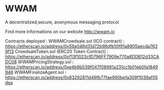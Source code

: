 # WWAM
A decentralized,secure, anonymous messaging protocol

Find more informations on our website http://wwam.io

Contracts deployed :
WWAMCrowdsale.sol (ICO contract) : https://etherscan.io/address/0x59a048d31d72b98dfb10f91a8905aecda7639f13
CrowdsaleToken.sol (ERC20 Token Contract) : https://etherscan.io/address/0xf13f1023cfD796FF7909e770a8DDB12d33CADC08
WWAMPricingStrategy.sol : https://etherscan.io/address/0xe4b9b539f047f08991a231cc1b01eb0fa1849946
WWAMFinalizeAgent.sol : https://etherscan.io/address/0x83292811d49fb77fae990be1a309f1039af05dea

